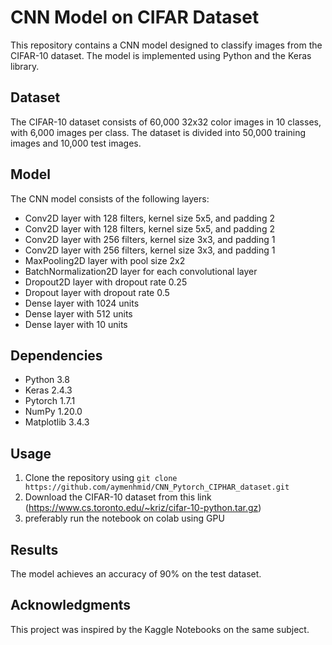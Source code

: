 # CNN Model on CIFAR Dataset

This repository contains a CNN model designed to classify images from the CIFAR-10 dataset. The model is implemented using Python and the Keras library.

## Dataset

The CIFAR-10 dataset consists of 60,000 32x32 color images in 10 classes, with 6,000 images per class. The dataset is divided into 50,000 training images and 10,000 test images.

## Model

The CNN model consists of the following layers:

- Conv2D layer with 128 filters, kernel size 5x5, and padding 2
- Conv2D layer with 128 filters, kernel size 5x5, and padding 2
- Conv2D layer with 256 filters, kernel size 3x3, and padding 1
- Conv2D layer with 256 filters, kernel size 3x3, and padding 1
- MaxPooling2D layer with pool size 2x2
- BatchNormalization2D layer for each convolutional layer
- Dropout2D layer with dropout rate 0.25
- Dropout layer with dropout rate 0.5
- Dense layer with 1024 units
- Dense layer with 512 units
- Dense layer with 10 units

## Dependencies

- Python 3.8
- Keras 2.4.3
- Pytorch 1.7.1
- NumPy 1.20.0
- Matplotlib 3.4.3

## Usage

1. Clone the repository using `git clone https://github.com/aymenhmid/CNN_Pytorch_CIPHAR_dataset.git`
3. Download the CIFAR-10 dataset from this link (https://www.cs.toronto.edu/~kriz/cifar-10-python.tar.gz)
4. preferably run the notebook on colab using GPU

## Results

The model achieves an accuracy of 90% on the test dataset.

## Acknowledgments

This project was inspired by the Kaggle Notebooks on the same subject.
